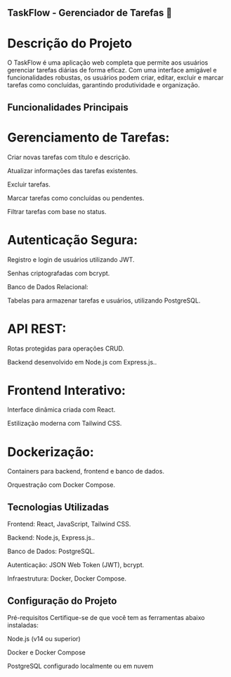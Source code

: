 ## TaskFlow - Gerenciador de Tarefas 📝
# Descrição do Projeto
O TaskFlow é uma aplicação web completa que permite aos usuários gerenciar tarefas diárias de forma eficaz. Com uma interface amigável e funcionalidades robustas, os usuários podem criar, editar, excluir e marcar tarefas como concluídas, garantindo produtividade e organização.

## Funcionalidades Principais
# Gerenciamento de Tarefas:

Criar novas tarefas com título e descrição.

Atualizar informações das tarefas existentes.

Excluir tarefas.

Marcar tarefas como concluídas ou pendentes.

Filtrar tarefas com base no status.

# Autenticação Segura:

Registro e login de usuários utilizando JWT.

Senhas criptografadas com bcrypt.

Banco de Dados Relacional:

Tabelas para armazenar tarefas e usuários, utilizando PostgreSQL.

# API REST:

Rotas protegidas para operações CRUD.

Backend desenvolvido em Node.js com Express.js..

# Frontend Interativo:

Interface dinâmica criada com React.

Estilização moderna com Tailwind CSS.

# Dockerização:

Containers para backend, frontend e banco de dados.

Orquestração com Docker Compose.

## Tecnologias Utilizadas
Frontend: React, JavaScript, Tailwind CSS.

Backend: Node.js, Express.js..

Banco de Dados: PostgreSQL.

Autenticação: JSON Web Token (JWT), bcrypt.

Infraestrutura: Docker, Docker Compose.

## Configuração do Projeto
Pré-requisitos
Certifique-se de que você tem as ferramentas abaixo instaladas:

Node.js (v14 ou superior)

Docker e Docker Compose

PostgreSQL configurado localmente ou em nuvem
